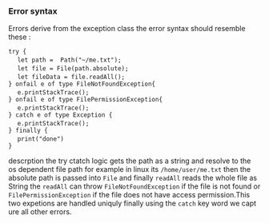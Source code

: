 ### Error syntax

Errors derive from the exception class the error syntax should resemble these :

`try {` <br> 
 &emsp; `let path =  Path("~/me.txt");` <br>
 &emsp; `let file = File(path.absolute);` <br>
  &emsp; `let fileData = file.readAll(); ` <br>
`} onfail e of type FileNotFoundException{` <br>
 &emsp;  `e.printStackTrace();` <br>
`} onfail e of type FilePermissionException{` <br>
 &emsp;  `e.printStackTrace();` <br>
`} catch e of type Exception {`  <br>
&emsp;  `e.printStackTrace();` <br>
`} finally {` <br>
&emsp; `print("done")` <br>
`}`

descrption the  try ctatch logic gets the path as a string and resolve to the os dependent file path for example in linux its `/home/user/me.txt`  then the absolute path is passed into `File` and finally  `readAll` reads the whole file as String the   `readAll` can throw `FileNotFoundException` if the file is not found or `FilePermissionException` if the file does not have access permission.This two expetions are handled uniquly finally using the `catch` key word we capt
ure all other errors.

